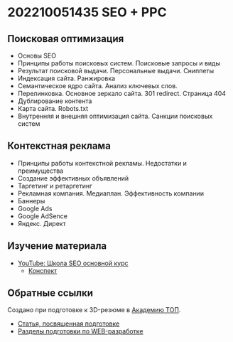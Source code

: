 # 202210051435 SEO + PPC

## Поисковая оптимизация

- Основы SEO
- Принципы работы поисковых систем. Поисковые запросы и виды
- Результат поисковой выдачи. Персональные выдачи. Сниппеты
- Индексация сайта. Ранжировка
- Семантическое ядро сайта. Анализ ключевых слов.
- Перелинковка. Основное зеркало сайта. 301 redirect. Страница 404
- Дублирование контента
- Карта сайта. Robots.txt
- Внутренняя и внешняя оптимизация сайта. Санкции поисковых систем

## Контекстная реклама

- Принципы работы контекстной рекламы. Недостатки и преимущества
- Создание эффективных объявлений
- Таргетинг и ретаргетинг
- Рекламная компания. Медиаплан. Эффективность компании
- Баннеры
- Google Ads
- Google AdSence
- Яндекс. Директ

## Изучение материала

- [YouTube: Школа SEO основной курс](https://www.youtube.com/watch?v=dMWWYsly_Wo&list=PL3MUz5vmQVkIMR4k2IGQlzsiLqDRB06WU&index=1)
    - [Конспект](./202210051456-seo-school-notes.md)

## Обратные ссылки

Создано при подготовке к 3D-резюме в [Академию ТОП](https://izh.top-academy.ru/).

- [Статья, посвященная подготовке](../blog/20220914-preparing-for-teaching.md)
- [Разделы подготовки по WEB-разработке](./202209141344-web-design.md)
